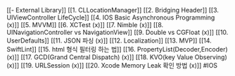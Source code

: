 [[- External Library]]
[[1. CLLocationManager]]
[[2. Bridging Header]]
[[3. UIViewController LifeCycle]]
[[4. IOS Basic Asynchronous Programming (x)]]
[[5. MVVM]]
[[6. XCTest (x)]]
[[7. Nimble (x)]]
[[8. UINavigationController vs NavigationView]]
[[9. Double vs CGFloat (x)]]
[[10. UserDefaults]]
[[11. JSON 파싱 (x)]]
[[12. Localization]]
[[13. MVP]]
[[14. SwiftLint]]
[[15. html 형식 필터링 하는 법]]
[[16. PropertyList(Decoder,Encoder) (x)]]
[[17. GCD(Grand Central Dispatch) (x)]]
[[18. KVO(key Value Observing) (x)]]
[[19. URLSession (x)]]
[[20. Xcode Memory Leak 확인 방법 (x)]]
#IOS 